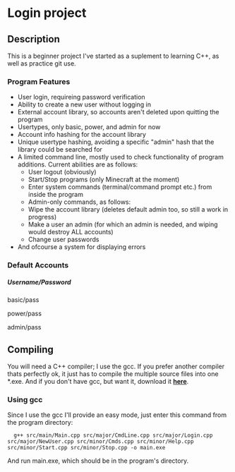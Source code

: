 Login project
=========

## Description
This is a beginner project I've started as a suplement to learning C++, as well as practice git use.

### Program Features
* User login, requireing password verification
* Ability to create a new user without logging in
* External account library, so accounts aren't deleted upon quitting the program
* Usertypes, only basic, power, and admin for now
* Account info hashing for the account library
* Unique usertype hashing, avoiding a specific "admin" hash that the library could be searched for
* A limited command line, mostly used to check functionality of program additions. Current abilities are as follows:
  * User logout (obviously)
  * Start/Stop programs (only Minecraft at the moment)
  * Enter system commands (terminal/command prompt etc.) from inside the program
  * Admin-only commands, as follows:
  * Wipe the account library (deletes default admin too, so still a work in progress)
  * Make a user an admin (for which an admin is needed, and wiping would destroy ALL accounts)
  * Change user passwords
* And ofcourse a system for displaying errors

### Default Accounts
##### Username/Password

basic/pass

power/pass

admin/pass



## Compiling
You will need a C++ compiler; I use the gcc.  If you prefer another compiler thats perfectly ok,
it just has to compile the multiple source files into one *.exe.  And if you don't have gcc, 
but want it, download it [**here**](http://sourceforge.net/projects/mingw/).

### Using gcc
Since I use the gcc I'll provide an easy mode, just enter this command from the program directory:

      g++ src/main/Main.cpp src/major/CmdLine.cpp src/major/Login.cpp src/major/NewUser.cpp src/minor/Cmds.cpp src/minor/Help.cpp src/minor/Start.cpp src/minor/Stop.cpp -o main.exe

And run main.exe, which should be in the program's directory.
